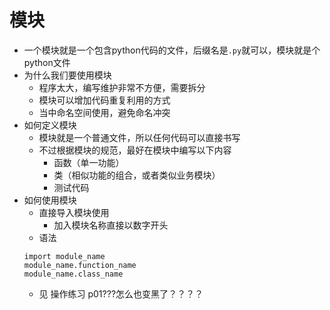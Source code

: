 # 模块
- 一个模块就是一个包含python代码的文件，后缀名是`.py`就可以，模块就是个python文件
- 为什么我们要使用模块
    - 程序太大，编写维护非常不方便，需要拆分
    - 模块可以增加代码重复利用的方式
    - 当中命名空间使用，避免命名冲突
- 如何定义模块
    - 模块就是一个普通文件，所以任何代码可以直接书写
    - 不过根据模块的规范，最好在模块中编写以下内容
        - 函数（单一功能）
        - 类（相似功能的组合，或者类似业务模块）
        - 测试代码
- 如何使用模块
    - 直接导入模块使用
        - 加入模块名称直接以数字开头
    - 语法
    ```
    import module_name
    module_name.function_name
    module_name.class_name
    ```
    - 见 操作练习 p01???怎么也变黑了？？？？





























